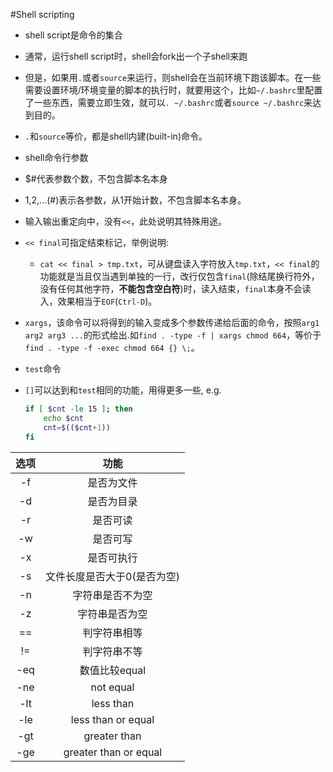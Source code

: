 #Shell scripting

- shell script是命令的集合

- 通常，运行shell script时，shell会fork出一个子shell来跑

- 但是，如果用`.`或者`source`来运行，则shell会在当前环境下跑该脚本。在一些需要设置环境/环境变量的脚本的执行时，就要用这个，比如`~/.bashrc`里配置了一些东西，需要立即生效，就可以`. ~/.bashrc`或者`source ~/.bashrc`来达到目的。
 - `.`和`source`等价，都是shell内建(built-in)命令。

- shell命令行参数
 - $#代表参数个数，不包含脚本名本身
 - $1,$2,...$($#)表示各参数，从1开始计数，不包含脚本名本身。

- 输入输出重定向中，没有`<<`，此处说明其特殊用途。
 - `<< final`可指定结束标记，举例说明:
 	- `cat << final > tmp.txt`，可从键盘读入字符放入`tmp.txt`，`<< final`的功能就是当且仅当遇到单独的一行，改行仅包含`final`(除结尾换行符外，没有任何其他字符，**不能包含空白符**)时，读入结束，`final`本身不会读入，效果相当于`EOF`(`Ctrl-D`)。
 - `xargs`，该命令可以将得到的输入变成多个参数传递给后面的命令，按照`arg1 arg2 arg3 ...`的形式给出.如`find . -type -f | xargs chmod 664`，等价于`find . -type -f -exec chmod 664 {} \;`。

- `test`命令
 - `[]`可以达到和`test`相同的功能，用得更多一些, e.g.
	 ```bash
	 if [ $cnt -le 15 ]; then
		 echo $cnt
		 cnt=$(($cnt+1))
	 fi
	 ```
 | 选项 | 功能 |
 |:----:|:--------------------:|
 | -f | 是否为文件 |
 | -d | 是否为目录 |
 | -r | 是否可读 |
 | -w | 是否可写 |
 | -x | 是否可执行 |
 | -s | 文件长度是否大于0(是否为空) |
 | -n | 字符串是否不为空 |
 | -z | 字符串是否为空 |
 | == | 判字符串相等 |
 | != | 判字符串不等 |
 | -eq | 数值比较equal |
 | -ne | not equal |
 | -lt | less than |
 | -le | less than or equal |
 | -gt | greater than |
 | -ge | greater than or equal |
